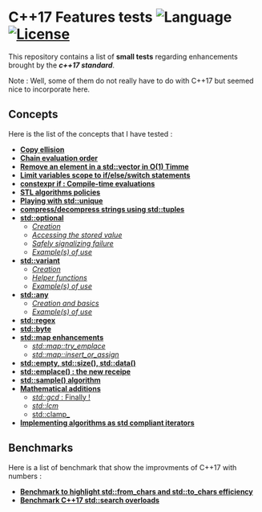 # C++17 Features tests ![Language](https://img.shields.io/badge/language-C++17-orange.svg) [![License](https://img.shields.io/badge/license-MIT-blue.svg)](./LICENSE.md)

This repository contains a list of **small tests** regarding enhancements brought by the **_c++17 standard_**.

Note : Well, some of them do not really have to do with C++17 but seemed nice to incorporate here.

## Concepts

Here is the list of the concepts that I have tested :
- [**Copy ellision**](copy-ellision.cpp)
- [**Chain evaluation order**](chain-evaluation-order.cpp)
- [**Remove an element in a std::vector in O(1) Timme**](fast-remove-in-vectors.cpp)
- [**Limit variables scope to if/else/switch statements**](init-in-selection.cpp)
- [**constexpr if : Compile-time evaluations**](constexpr-if.cpp)
- [**STL algorithms policies**](stl-algorithms-policies.cpp)
- [**Playing with std::unique**](playing-with-std-unique.cpp)
- [**compress/decompress strings using std::tuples**](tuples-string-compression.cpp)
- [**std::optional**](std-optional/)
  - [_Creation_](std-optional/optional-creation.cpp)
  - [_Accessing the stored value_](std-optional/optional-accessing.cpp)
  - [_Safely signalizing failure_](std-optional/optional-safe-failure.cpp)
  - [_Example(s) of use_](std-optional/optional-examples.cpp)
- [**std::variant**](std-variant/)
  - [_Creation_](std-variant/variant-creation.cpp)
  - [_Helper functions_](std-variant/variant-helpers.cpp)
  - [_Example(s) of use_](std-variant/variant-examples.cpp)
- [**std::any**](std-any/)
  - [_Creation and basics_](std-any/any-create-and-basics.cpp)
  - [_Example(s) of use_](std-any/any-examples.cpp)
- [**std::regex**](std-regex/)
- [**std::byte**](std-byte.cpp)
- [**std::map enhancements**](std-map-features/)
  - [_std::map::try_emplace_](std-map-features/try_emplace.cpp)
  - [_std::map::insert_or_assign_](std-map-features/insert-or-assign.cpp)
- [**std::empty, std::size(), std::data()**](non-member-container-functions.cpp)
- [**std::emplace() : the new receipe**](std-emplace.cpp)
- [**std::sample() algorithm**](std-sample.cpp)
- [**Mathematical additions**](math/)
  - [_std::gcd_ : Finally !](math/gcd.cpp)
  - [_std::lcm_](math/lcm.cpp)
  - [ std::clamp_](math/clamp.cpp)
- [**Implementing algorithms as std compliant iterators**](std-compliant-fibonacci.cpp)

## Benchmarks

Here is a list of benchmark that show the improvments of C++17 with numbers :
- [**Benchmark to highlight std::from_chars and std::to_chars efficiency**](string_conversion.cpp)
- [**Benchmark C++17 std::search overloads**](std-search/)
